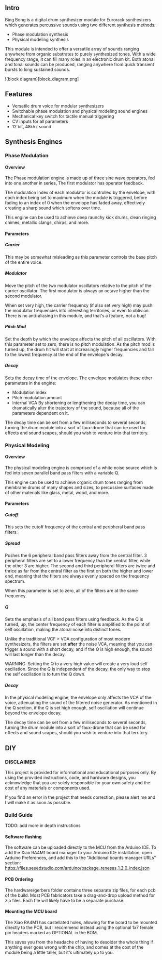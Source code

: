 ## Intro

Bing Bong is a digital drum synthesizer module for Eurorack synthesizers which generates percussive sounds using two different synthesis methods:

- Phase modulation synthesis
- Physical modeling synthesis

This module is intended to offer a versatile array of sounds ranging anywhere from organic substrates to purely synthesized tones. With a wide frequency range, it can fill many roles in an electronic drum kit. Both atonal and tonal sounds can be produced, ranging anywhere from quick transient bursts to long sustained sounds. 

!(block diagram)[block_diagram.png]

## Features
- Versatile drum voice for modular synthesizers
- Switchable phase modulation and physical modeling sound engines
- Mechanical key switch for tactile manual triggering
- CV inputs for all parameters
- 12 bit, 48khz sound

## Synthesis Engines 
### Phase Modulation
#### Overview
The Phase modulation engine is made up of three sine wave operators, fed into one another in series, The first modulator has operator feedback.

The modulation index of each modulator is controlled by the envelope, with each index being set to maximum when the module is triggered, before fading to an index of 0 when the envelope has faded away, effectively creating a sharp sound which softens over time. 

This engine can be used to achieve deep raunchy kick drums, clean ringing chimes, metallic clangs, chirps, and more.
#### Parameters
##### Carrier 
This may be somewhat misleading as this parameter controls the base pitch of the entire voice. 
##### Modulator
Move the pitch of the two modulator oscillators relative to the pitch of the carrier oscillator. The first modulator is always an octave higher than the second modulator. 

When set very high, the carrier frequency (if also set very high) may push the modulator frequencies into interesting territories, or even to oblivion. There is no anti-aliasing in this module, and that's a feature, not a bug! 
##### Pitch Mod
Set the depth by which the envelope affects the pitch of all oscillators. With this parameter set to zero, there is no pitch modulation. As the pitch mod is turned up, the drum hit will start at increasingly higher frequencies and fall to the lowest frequency at the end of the envelope's decay.
##### Decay
Sets the decay time of the envelope. The envelope modulates these other parameters in the engine:
- Modulation index
- Pitch modulation amount
- Internal VCA
By shortening or lengthening the decay time, you can dramatically alter the trajectory of the sound, because all of the parameters dependent on it.

The decay time can be set from a few milliseconds to several seconds, turning the drum module into a sort of faux-drone that can be used for effects and sound scapes, should you wish to venture into that territory.

### Physical Modeling
#### Overview
The physical modeling engine is comprised of a white noise source which is fed into seven parallel band pass filters with a variable Q. 

This engine can be used to achieve organic drum tones ranging from membrane drums of many shapes and sizes, to percussive surfaces made of other materials like glass, metal, wood, and more. 
#### Parameters
##### Cutoff
This sets the cutoff frequency of the central and peripheral band pass filters. 
##### Spread
Pushes the 6 peripheral band pass filters away from the central filter. 3 peripheral filters are set to a lower frequency than the central filter, while the other 3 are higher. The second and third peripheral filters are twice and thrice as far from the central filter as the first on both the higher and lower end, meaning that the filters are always evenly spaced on the frequency spectrum.

When this parameter is set to zero, all of the filters are at the same frequency. 
##### Q
Sets the emphasis of all band pass filters using feedback. As the Q is turned, up, the center frequency of each filter is amplified to the point of self oscillation, making the atonal noise into distinct tones. 

Unlike the traditional VCF > VCA configuration of most modern synthesizers, the filters are set **after** the noise VCA, meaning that you can trigger a sound with a short decay, and if the Q is high enough, the sound will last longer than the decay.

WARNING: Setting the Q to a very high value will create a very loud self oscillation. Since the Q is independent of the decay, the only way to stop the self oscillation is to turn the Q down.
##### Decay
In the physical modeling engine, the envelope only affects the VCA of the voice, attenuating the sound of the filtered noise generator. As mentioned in the Q section, if the Q is set high enough, self oscillation will continue beyond the envelope decay. 

The decay time can be set from a few milliseconds to several seconds, turning the drum module into a sort of faux-drone that can be used for effects and sound scapes, should you wish to venture into that territory.

## DIY
### DISCLAIMER
This project is provided for informational and educational purposes only. By using the provided instructions, code, and hardware designs, you acknowledge that you are solely responsible for your own safety and the cost of any materials or components used.

If you find an error in the project that needs correction, please alert me and I will make it as soon as possible. 
### Build Guide
TODO: add more in depth instructions
#### Software flashing
The software can be uploaded directly to the MCU from the Arduino IDE. To add the Xiao RA4M1 board manager to your Arduino IDE installation, open Arduino Preferences, and add this to the "Additional boards manager URLs" section: https://files.seeedstudio.com/arduino/package_renesas_1.2.0_index.json
#### PCB Ordering
The hardware/gerbers folder contains three separate zip files, for each pcb of the build. Most PCB fabricators take a drag-and-drop upload method for zip files. Each file will likely have to be a separate purchase. 
#### Mounting the MCU board
The Xiao RA4M1 has castellated holes, allowing for the board to be mounted directly to the PCB, but I recommend instead using the optional 1x7 female pin headers marked as OPTIONAL in the BOM. 

This saves you from the headache of having to desolder the whole thing if anything ever goes wrong with the chip, and comes at the cost of the module being a little taller, but it's ultimately up to you. 